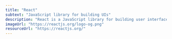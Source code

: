 ```yaml
---
title: "React"
subtext: "JavaScript library for building UIs"
description: "React is a JavaScript library for building user interfaces. It allows developers to create reusable UI components and manage the state of their application efficiently. React is maintained by Facebook and a community of individual developers and companies."
imageUrl: "https://reactjs.org/logo-og.png"
resourceUrl: "https://reactjs.org/"
---
```

